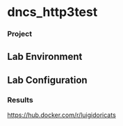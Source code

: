 # dncs_http3test
### Project

## Lab Environment

## Lab Configuration

### Results
https://hub.docker.com/r/luigidoricats
